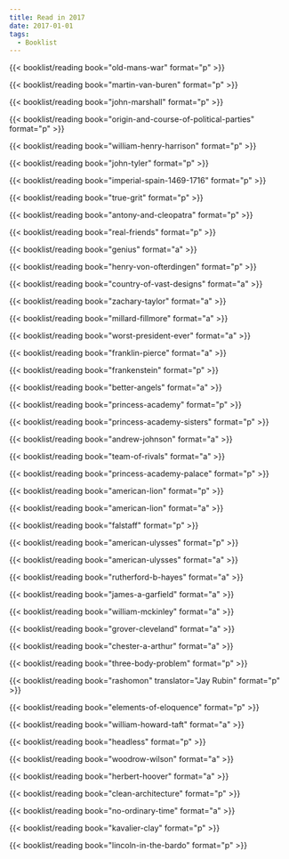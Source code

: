 ```yaml
---
title: Read in 2017
date: 2017-01-01
tags:
  - Booklist
---
```


{{< booklist/reading 
    book="old-mans-war" 
    format="p" >}}

{{< booklist/reading 
    book="martin-van-buren" 
    format="p" >}}

{{< booklist/reading 
    book="john-marshall" 
    format="p" >}}

{{< booklist/reading 
    book="origin-and-course-of-political-parties" 
    format="p" >}}

{{< booklist/reading 
    book="william-henry-harrison" 
    format="p" >}}

{{< booklist/reading 
    book="john-tyler" 
    format="p" >}}

{{< booklist/reading 
    book="imperial-spain-1469-1716" 
    format="p" >}}

{{< booklist/reading 
    book="true-grit" 
    format="p" >}}

{{< booklist/reading 
    book="antony-and-cleopatra" 
    format="p" >}}

{{< booklist/reading 
    book="real-friends" 
    format="p" >}}

{{< booklist/reading 
    book="genius" 
    format="a" >}}

{{< booklist/reading 
    book="henry-von-ofterdingen" 
    format="p" >}}

{{< booklist/reading 
    book="country-of-vast-designs" 
    format="a" >}}

{{< booklist/reading 
    book="zachary-taylor" 
    format="a" >}}

{{< booklist/reading 
    book="millard-fillmore" 
    format="a" >}}

{{< booklist/reading 
    book="worst-president-ever" 
    format="a" >}}

{{< booklist/reading 
    book="franklin-pierce" 
    format="a" >}}

{{< booklist/reading 
    book="frankenstein" 
    format="p" >}}

{{< booklist/reading 
    book="better-angels" 
    format="a" >}}

{{< booklist/reading 
    book="princess-academy" 
    format="p" >}}

{{< booklist/reading 
    book="princess-academy-sisters" 
    format="p" >}}

{{< booklist/reading 
    book="andrew-johnson" 
    format="a" >}}

{{< booklist/reading 
    book="team-of-rivals" 
    format="a" >}}

{{< booklist/reading 
    book="princess-academy-palace" 
    format="p" >}}

{{< booklist/reading 
    book="american-lion" 
    format="p" >}}

{{< booklist/reading 
    book="american-lion" 
    format="a" >}}

{{< booklist/reading 
    book="falstaff" 
    format="p" >}}

{{< booklist/reading 
    book="american-ulysses" 
    format="p" >}}

{{< booklist/reading 
    book="american-ulysses" 
    format="a" >}}

{{< booklist/reading 
    book="rutherford-b-hayes" 
    format="a" >}}

{{< booklist/reading 
    book="james-a-garfield" 
    format="a" >}}

{{< booklist/reading 
    book="william-mckinley" 
    format="a" >}}

{{< booklist/reading 
    book="grover-cleveland" 
    format="a" >}}

{{< booklist/reading 
    book="chester-a-arthur" 
    format="a" >}}

{{< booklist/reading 
    book="three-body-problem" 
    format="p" >}}

{{< booklist/reading 
    book="rashomon" 
    translator="Jay Rubin"
    format="p" >}}

{{< booklist/reading 
    book="elements-of-eloquence" 
    format="p" >}}

{{< booklist/reading 
    book="william-howard-taft" 
    format="a" >}}

{{< booklist/reading 
    book="headless" 
    format="p" >}}

{{< booklist/reading 
    book="woodrow-wilson" 
    format="a" >}}

{{< booklist/reading 
    book="herbert-hoover" 
    format="a" >}}

{{< booklist/reading 
    book="clean-architecture" 
    format="p" >}}

{{< booklist/reading 
    book="no-ordinary-time" 
    format="a" >}}

{{< booklist/reading 
    book="kavalier-clay" 
    format="p" >}}

{{< booklist/reading 
    book="lincoln-in-the-bardo" 
    format="p" >}}
